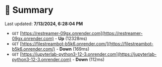 # 📖 Summary
Last updated: **7/13/2024, 6:28:04 PM**

- `GET` [https://restreamer-09gx.onrender.com](https://restreamer-09gx.onrender.com) - **Up** (12328ms)
- `GET` [https://filestreambot-b5k6.onrender.com/](https://filestreambot-b5k6.onrender.com/) - **Down** (169ms)
- `GET` [https://jupyterlab-python3-12-3.onrender.com](https://jupyterlab-python3-12-3.onrender.com) - **Down** (112ms)
